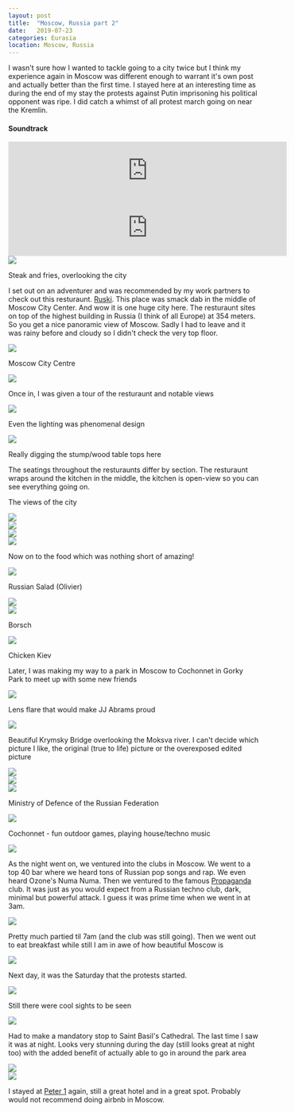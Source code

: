 ```yaml
---
layout: post
title:  "Moscow, Russia part 2"
date:   2019-07-23
categories: Eurasia
location: Moscow, Russia
---
```


<p>I wasn't sure how I wanted to tackle going to a city twice but I think my experience again in Moscow was different enough to warrant it's own post and actually better than the first time. I stayed here at an interesting time as during the end of my stay the protests against Putin imprisoning his political opponent was ripe. I did catch a whimst of all protest march going on near the Kremlin.</p>

<div class="center">
<h4>Soundtrack</h4>
<iframe width="560" height="115" src="https://www.youtube.com/embed/h8JmeOpRDdQ" frameborder="0" allow="accelerometer; autoplay; encrypted-media; gyroscope; picture-in-picture" allowfullscreen></iframe>

<iframe width="560" height="115" src="https://www.youtube.com/embed/EIkDE67Z5zM" frameborder="0" allow="accelerometer; autoplay; encrypted-media; gyroscope; picture-in-picture" allowfullscreen></iframe>
</div>


<div class="post-image">
<img src="https://lh3.googleusercontent.com/cGSvFtZI5SFA_a-oDUW4CWzm3r95ubyNR6UG7m0iBpv5fsSOFdOqhd5i-iJebubuPOA9p6FolDGBZEUQGQDeYdZSvOE4cG95HeFkAwpL0Jf-oFZxy2j4l7pDN0n1IFWrudiNtZ7s5Yadzcz8cM0VLSy13O9xPt8hdmRKaIIYdTsd0FPflUq2FgyemoEuFgILJOed1sV2P5ob_0QZVEOCN_NcTGuLyoo5QcsxhvYo-SI0GXXMRemFIM83JImAlSg_BF-ghN0spdslyr1c3fzlqIf_Ofcpspbrbk5-aOAw8K9N-88WAgZwemFU1JYkCYIPdbd-yE78rjADz-nAee5tc0kTiFZ2FS1sqnWocPMQbGAAo-eXp4vGIh8LMvjOpy0l-fXaxL8IOorGI9KVZ6w6SQ1XyTrdCj25p9RQ9w8mdLT5nUiqns0EBvKuwZ4iB1vgqiE6iCJy3l2bodEwtqKjTE7OPB8d2sHcr7n8ERBuw0MA-BeAdWsn3tr22mPm50LvLBZ7xAY4p3X1A6jWIia6-uL82CN2NQTdsaTDmBHfy3GzwNYy5dzZOROb12jRj8uA49MgRldNnzTK74_VT9TK29NOAIv7IwiU-svhemVH_FD2bGtQwvFrU11y8Bp5Qqr2WVTyNT2MrFeunA96gvL0QgOyAiKt6gaant_34DmYSzi1gZs3wruJ8GzSWlFAMt5zijkDVEUM0oQZkyS6xvIg-kJPMULNLcpS-E6Nk2T8ug=w2190-h1642-no"/>
<p class="post-image-caption">
Steak and fries, overlooking the city
  </p>
</div>

<p>I set out on an adventurer and was recommended by my work partners to check out this resturaunt. <a href="https://www.tripadvisor.com/Restaurant_Review-g298484-d11921791-Reviews-Ruski-Moscow_Central_Russia.html">Ruski</a>. This place was smack dab in the middle of Moscow City Center. And wow it is one huge city here. The resturaunt sites on top of the highest building in Russia (I think of all Europe) at 354 meters. So you get a nice panoramic view of Moscow. Sadly I had to leave and it was rainy before and cloudy so I didn't check the very top floor. </p>

<div class="post-image">
<img src="https://lh3.googleusercontent.com/6t9biNBvNCSHrsR-Lrzl8xtb3aenVWSfwQNfkQPXXgXcFaMs0S824atkVHL5GYzbDiQH-d9G8AFM5UQIrTZWYGk22oBNg_NmC6saG3bRsYKkZJYGi3Vuv50rbFwTjTNEeeFaVurmTbL4BLL8A7X7K4lJs77yYEkw_id7Chx3Z-WpfUOvqdFL26rFZWcJgBHCFPVg5lMRYygLovfwlTo1DgealVuk4XQhWSPVAtUsRChqillpjwkf3CeJ6PWFd5yEI3POLHqVmIOj4FMSznN7n5TGRpyGpf55uuTv4uTmtK1MBHucXVJqzBeQ-aluXNhv34fqveP-4SXwDdkWOEv9-iVLeRDadq2bPlzW99n9A4P7ODOs_DmiGUwwqJQrX_mQEGjoRRXAcI1lenuYcO6eyqkJD8Uh0M8BoNV4TyZq_X57hTHQaS2k_ADf57IxXD_5G2tsgDlU19NKtTcDNBKJFugLVnsEbPxrFph94otYnfMlfB9NKSuNZfYSUSOrxkeXrLEpxzFMAeR4Jznrfo7D25QNRnrFJWMIkKr509tBBzyGCJvG3A3sfqnr2qWwktxuTawSUFpNR2uPEOSI5V_S64MsUfEnagqf7oXoD667J4m1L7eeO0MLVy2TN1A5xAE1B70AZG9mx2JVTeVs10ZzG1VF2VilS8XKU8ENx6g7Q3OPicVyyv0a9gyrlfn7vhDkK-neWkAihAGFYNEhgVZwPGdWm5ocnulAX7bIDchR_g=w1232-h1642-no"/>
<p class="post-image-caption">
Moscow City Centre
  </p>
</div>



<div class="post-image">
<img src="https://lh3.googleusercontent.com/I9yBWj46l5iNQrvq51tWM5d-g1uEpGScmgPv_CX675Qa0j6Pd_HSMVhihlBfhHtyrnx19gFefjlpD3BQBfeKHk1dMrZtYpa-VGwz4D32DOzcZGw1l0D76dJ_AZDoLNFo9OL6EEpoUViUMCSUipwUx3WcK9E9eMfC1h-Wl3SICeo8uKbWiw3jlZ28bBeT17DPz931ic3wHBfIB10NJPdxoB8KDe0ySl-XtZv1vk_f0qfbsidbdYHBsgcli1gYO7zfUR0DCreTmfdb9QPy65yFKq9BLPuu0Vr1VboJ7Zf6M__K8seTJbHhpZPkV0YSBEKT4AZXfgaHM_db3-HyRqagYgtlLbrL9K_gHp-L5reziV3dPcdmA34pW8s0yRlvinIeoaRAJmhC9R5k7Gf7zuupZVxfijfoqLw6DAhoN57kUZS8CE7cR2bqny0tmWXvqi2OnLon5xX-27ADFzydTPbVPJ2RzH4rSd8Ug1ND80Q4y_xGw5HsZmEU1oFE5izn_o3EZph7roudo4BKItbIxiw9cEaVgU9ZplPqhkxMhVBgRqvYNBkDm-UiHe0NVrg8ILz0teTrYrOE3Utx1k_8DrdSM3Jg1TZ4rrd06VG-IR3B2kxJ34FEKQDytZPiM3kF9XnXeFU9R_bTmsoglBz0KzgDPG8gSFOf7xlojb76_QreyGm0LV-VudKBhfMu0ekotJuItwLPdzV5VzUOvHyt3TkhcKmrI5iywDIpyAiORv-dvw=w2190-h1642-no"/>
<p class="post-image-caption">
Once in, I was given a tour of the resturaunt and notable views
  </p>
</div>


<div class="post-image">
<img src="https://lh3.googleusercontent.com/tjykSooN4L1MvKr32qOSptqI8MsQLkG3D-vFlqdBiCOKm6o-2kyIC8MbLFPNa-Ng3AGR_g4xhDC2L0ZIMevbvyHosdQui2KCc63fQrC9PuFUuuOaWlD6KTaTgf5Prj3rhhA4ztcPAC0Oyo4iHY4P7AgYYkUQXCgdTuPqzL447RAfmGSYjj52vL1dvhSOXFoYPNcqiRFgsM4u9SlMsWZHF8kkLvvmyBx-nVP51jYT5N-cl7txrdSAFJkOhCAco4yFhWKzc0Fp5igYQvyA6OAb5zFLSyPia3abDOQ9B8N_RTjfd8hkSZAc9FPCMfG7GhcVFA2EyOyJFS970b3gmh5wjQfqWtxYQ4iM9gO_NuNXWcr90bUbqIqJBGgKrEObGbQDnv5ivpGrVMWSbdbpnPfj9t0xBuWU5fSxpcodwlHWkuOTAX3xa0zoq2bG3ojyMDL5tK0deKaAHdLw9fkUdKitAgbVQxiWXjgFClUUC6ANiE_hYJsFZjODdu0QJJim47FxCoq6SsD25JE8L3Y7jFxMDZCPNwqX0XFb5b_VH_ora1v1MXFx6I4HT8TZesJmH01SkCajICnizVxyWsXezpbadQzZEMtdQHL2qiu62m18iQhWq-x3xes7av38siz-yfV4C0v5aoWpgZLYVjLTaJbHZmq6o5Xi10VEUB8Au0_rhXbkRP6UAbb9UI_raCtGr_clUZPmJpmGpdMBiQpxfXe4aS7NJueFCE9Ox3-JNSHwlw=w2190-h1642-no"/>
<p class="post-image-caption">
Even the lighting was phenomenal design
  </p>
</div>


<div class="post-image">
<img src="https://lh3.googleusercontent.com/12QsmNWkK84u1x0s7jfpUc5lIm17CQFD0txUIxavkGxtZD_HdURR5C3omQrrCAZc5U07upngNzOPetGv5kUUZhjiu1BDd-8RFQAQNr1KrIhsGstXIkRDkQ27R0Z2U8gXiEFysHyhJr3pt8hCehMJhB4isFXFoaT5wn0rMY_CIOp2E6dkPcEmSu2NBjleUUFAp0F8cFwiiqOkbvGB93of3BuO0XbPyg4vlDUkVfHaCu7VlIn-X21zQIiKuevd9eNb_CYqS1UaHjAnLCncCvM6Nqq56CrntOjGKfd-jwBiAJ737n9zsCcdnLktPeRgwRl2Hmxs0MfSryA2WQ0A-UJTatKkN_rNTNpJX09IpnQEKOJ9PAvPlBTrHjTpJ5_2ns2PJLZXQgRmTyE5cCCHnlNRQcwvnzZpwWCq6fgGwHcQNDYUfcsZJWmX4tERMz_atWL2YZZYCNdR7zfn7RLDWtAWXtTHy-ntRPYyYWyTIFPG5vTGd_6HSvejKcgLlKgMzqLrmmYohVX7PfWro3840GfOzuH8KWaARNiJQKtjmpd6whUvTX_FoUK4Hi69L6LX08bjqtcqoXeGGCycYOV81bIRHZRVZ-qEDn55dWDmAyUEjEuwa-4yuAsV8QI8jqITVdP9hiCaDBWnhsEAw_2725uyevc0eSPJV_e7OIjpviNA6lilDOZWW_Q3LDnVe3qLVQcw7ryk-bfBJwOwy-gT_P484_X101QaPZ4NiwZ8Fx0jHQ=w2190-h1642-no"/>
<p class="post-image-caption">
Really digging the stump/wood table tops here
  </p>
</div>

<p>The seatings throughout the resturaunts differ by section.
The resturaunt wraps around the kitchen in the middle, the kitchen is open-view so you can see everything going on.</p>

<p>The views of the city</p>
<div class="post-image">
<img src="https://lh3.googleusercontent.com/U1RGEK-tdY1Uu9zvbEAt7CXrNVqIEPVBWyt9ZzWxYGUfhHPF2BhMmbcTN6s4x2fKChmplPJLq0rli4UfJ5eMiwhwznJC9rgAKLGdsn6L_0ksY1uINKYpaA5gJbOw0SIWkWNfqm3HBZDmFIIiHAEaeI_0F_vwCy7QvMrFA2vTvOhrCvH-bmLJXrME3Gn_9BWjdQv6G5MWfZGYTna1xAh9OgssUP4x7feC31oj_elqd4Yl447eZ-iF9diHc36zhSfgaH8VjNLfxHNCZsvRodAqT3_S1eH8JL0K1YotP21Jy1rAmismzlB5Q_Wfen9uwqCUGxd_Wb8GLUwaYppOTZUrGTugIa-P-fE7aiRNDIWncQuEk--cS9705eH0nvDkxO_1ekz-So_J-UXlE0UxOetGC9mwBvVgr2q-p5sgHfGQDQVJhamoyXgXvCoox7hPRLwqXCcA7AZ0MqGZW-lZYZ0HLDBsHXNqrCiVjoXGwcG-hQQ2k995jsrbgfFUOK31kSfNIngHup2yMYoD8fvpYjsroZMfCDf1NwOAjzDIYFexdPTYbbk7nFxOeML3YOMBes1McjLAqfZiJ9eRTDA-y1zCxucaGW_q_RdMkjVkHkiWQP4RdC-T5XfNPdrixoUAEOos62pZnE51FUxgIkgyjVG97q-mTPMe1uCQYbzxvvM3dELO_jrbc-9S34281MFC14VI6GVgypkuUs6AnA2Xz9WXWza3Rmr6jdQcDi8YzuzCiw=w2190-h1642-no"/>

</div>

<div class="post-image">
<img src="https://lh3.googleusercontent.com/iOJThv77rIrn3Dao-P_cIbYh6DzvtbyyNVFeD4hGDIA5qDYGwJIlN1A_4zWb-8N6lyN4oHDU-5WC4Z07nF27hjaxYI67uIkr4LvmeaMILBxsWyNxyhg86yZMlENo7qOUs92TEWEBytkKaPW2146rhPZyUTjH6BtDvAU6XBX57Ldx1-W5p0mPtSq2dkvy0MWW4LHP7juQPtFnJ3Ynt803PuAsrescQLyPgbfD4jysSejd8--_vmSDJWDC1epZNpJWHXVtJe7R5Dtq-n68HzXgq7zSDIZPjmRsw7TD0X_AVwabQY5kgWMQjTHMdZXfz-eqcfIbn5_c4nDvbYJijHa9UjrMGLVZg00azbROLvY6zxfkbzfkVTr7Ae5xvYyU0pLoQz_GfnJF1qSH9nFyYIuZ6P9OFY_O2oxjYlaH_wGG_8-_75OrXVg8K8iAixVYrVasIA4e2tYfr-isqxIONlrEUej1k9MEA4r37UWmvejM47q2sQAIZeP5z5VZD9v9dxwtlsr-j-HcsqkEEFgw2A2gDgwRDRbB80wDkLee_ZFSN7YLSLEpgMsahSiUhe0GIVVHKZQoPJ2U92Sl3ZEahA0JtwrI0EfMN9JD47Ew_EhITxTteAJ9oPz2QRu1y8h8jgD3wTNl4Qt5DBUazhpmYD-t8fBZ78Wo3QuLOLDClyHn4OHOQAsALrPwUM-9_dKGJQVm3j4_nsB6v8sQvJfKlfm1GUExP6eqA4wzJK88ARx8hQ=w2190-h1642-no"/>

</div>


<div class="post-image">
<img src="
https://lh3.googleusercontent.com/NJZOxvZJKCjHnFLC80l3bO8fQkKnlDdFhAnrT4pnUncYgyTq7KKhD2o64PT7PS98BC2zh3adfKdULih3iex2Y-mK0B5NqJQDwVw1Zndp0MvWAZhB_eI-sThWrOcaojVKaL7kN5bzy6JJoIjsiakMTLhp7axnjdtJ4kRnXdLwbJIQQ8eUO_mJazBwDOu_muJes73IsjBGOk8AHi_6ArgwkhmdUANcPG3SwwJ1EX98qpUJP9QWvPl3d6BoGrvdSopkfvzv2WmZLD4nd05TGt9ShF7M8TNneNHahR93z0bxjq4tU104KsqQc-EdbWp5pjO6JxVtupyhZEgnO1ggUivX1hkmo_35rlHcda2tVjTIBBzaZbNw1WmUNvFWnjIPe6Z4oC5DZjmsWi1EVL_zTQk62P-7TtfD6CR4olqwtPfeBm9XttgssJtkqxw_nzb3JiEqrGZpYGYXFBM0iGRcAgwOofEC4Wv81P3HplPsAlYuCz6Ap30cmcpdTp43c1GyzS2wIRY1-GlsQi3CmF5sFvwZDXFt4yLpkvOfLD300nOMwEw50IK_nc-_PF3F7G5yQ9jxFwzLrJJ7ihbl24wmWLcogWtA4SGLpRgqjkNWILdxElql0wSXASLzQe9pNhjNNxNa-RsOJNvN5HkzqLwHykonGkhF-vo7hNghsoalB28URAotZOg3b5a1gDrzz36EFLsgA8rFNsuSr6-UkeVA5LVY9OgT4Zj4w2Rw4mOWri3kyA=w2190-h1642-no"/>
</div>

<div class="post-image">
<img src="https://lh3.googleusercontent.com/7n56sjOb2XTk5kHALw-f4H7exfYfDHdZUNa_Jruc7_n_rsOBHrm4qZSWuxAyZgxfxbPFZ-khD_HsoptqjoUDGHg2Xd-ZZaIe7sXBsq7eBgHARqYtFsZgOf81wRa1egObcq-7nhK1qlF4oidliXGEbkyzSe3edC7TGhG8Qc1Ll4EHtSOq9PzadAODXKCYt6ZHiWaqLsP3CDs2t2TNdEzej0R-eP-Nvxwl_n60CYXjhTk92S1GchHGEqYTwtl07ij-YCUrbVRNQ4CP3Aoz5qqcsdiNA5j_vIFr2dNZdHWgDTO8zCvAADorL3jPOL3-AWli-jmsxpcyjYG5q_HCudgDaRjWocNszKfPH-NVLHS310A1aH3kN5UPA6uWitPJNGczzdYqap_wdmmglN5ERmxig46aDQz0dGTN7umJ8tOyuztNpSLHxjZV_kICws0GKErg3QZvoCrjhMNjfRL3yKcA-mvIvzA_WyiMfmZnEkl5mqerVqv7DCq4vObA16kAtn3vMNkmEXTt5OX5mlBbYdgeqXScXiYHajM64sppFNURBasrk-5ZsFpuCDZ7MMTzoPKUegNd1zL8WoRuH7DhS2yuMKuYfPA7T5jBRcM8SBktrHheY00heB6R9AW3oC_dysl4wp6M5uQJMXGhx6HvVF3Iz5j_1XAVKtzy8MjT2u_CDbci_6oHvzs3WSWtJwnz6u4Mzmo0nzl1GDtTpHWbJJ9mtuCf-7UmIEGFSUCO2LdTyA=w2190-h1642-no"/>
</div>

<p>Now on to the food which was nothing short of amazing!</p>


<div class="post-image">
<img src="https://lh3.googleusercontent.com/qVkHLXayuVHrtvRl8Dpe-Z5y76b0skfta1R2y3LC4t9WPHzjLHawlBMXBSOU1_Rdu4D5DloBmzZViVblV6whKTuRDB-9hA2LkeX4i5k9voSIU-jsg60GO1LOXJcC-YrRSX3dCSVTGtC4yJhWqKqoJmgpIxmsxjqjluMDH2H653IeL-jd8XiLlu7rujOwAGUkrovPdptO6lO1Lp7TxeCkcvsBIrr8u9FSwebsAVrCyfbIn2IMOmmr4FX8AIrX5EjDtNVeqe93tbFYNDWuFQfPx7kqLTO1wnHLC64L7lHUmeNs5GIkQVu6D2_cbOdjicBHpKzXXR5Ycy3eJCYJb7-4HHQv4LGVPngBLLuaVTFbPemMYC7SgjvTorga_tD4Z2Zr721Y2M3mnwBwifuY2BIGGslukoSLOC-Ut0_9VMgB63ck-a_ZTpoYGlCjt3Xd_eiUx7bbM_LIeMyxrkHuU5wp1VyFo6jxK8ECq_YbnF3CwsSA_illX4C3eMZ7tnnPTYD9jIklJ0_ZKUhA9hVCwFBnnjBA2ftRLs3uBSGXgpv2_TB2Oxk7wEGm3qExA93LGXH7eACx8-l8H_ZkGTcVnBHR50IJJ6sk-NERjGSKIIH_v3sgAP_X6h5D5ShpngzaXCfTOZYLIsMVshN95oWjTHRVXjiAegWjw7jT-VfAemvRNJiK4_zepWpsWNDn8rwoGxaOm9fcxX9XV_csNUKaN6AX6gStn7NFKnA3LpvKaRGqIQ=w2190-h1642-no"/>
<p class="post-image-caption">
Russian Salad (Olivier)
  </p>
</div>


<div class="post-image">
<img src="
https://lh3.googleusercontent.com/2yQLG-bvxM22hJVuWW6EjaOfv6ocFL_RI6WqSkpU-LNE8EQoM90dDmV-819Q_wCaKVqTL5tnAAVS-tPi9d6_3ipmRvFsF4sToIR4b5hEn3VMyenu9mC3IFDBtaif2K3XdoiOmM_X2jek1UiUsyASGE99FMYUcyqwWx27imCJEhlFdAILg5OalHdkMqyPgDRlU_7F8WCx7b8hXaUgvSxoGbePJkBrhy9gZbp46kvFchDv6dYN-J9aZb3YOGSL7wPYqTHhaRBZrXg8PIWQBm4p6Wv7wPl_4rQ8bUI6vzjpJjh7RX-BCOgyiRE84nvv9CyDRm1HbAg29fSOGISU01WxruetAsBWawoFha2chdiIDgLufo2wHpQDHLW9FWNHaFiVf45HdFQWejEuUw_NAqHxvxK-eGh4QNAnY86uNDqAaZbxB7NNEY39fBEwU4P0L6h2RDq9aSOojlH2xGI3vBT0rRQd-4z4pax9C6zfYrHHDAor7e-zkXPhT-8XA_Cyln4F73zaa1p7dcgWbV9rY-T1-7-EaRhB-9xrwEIX5_9yQsCh3jyPnNQLMGh2OTufZE1xLnBQ4n4sqjJ_KxwyY8eXPSuVSmmvDFklS3qmYZ9LGnnQVC1bglLN36Sf5gUhCiMgw9cMf7UKHIq6Hb8T11XKSr7tQQatoeMx6cJIQpA7Pe7S1Op27TDkxCrt6USUZ3JgnFW_zMqnRXN-Um6DxCoA2lFA4ZLXcOTZSYAD0Z2GiA=w2190-h1642-no"/>
</div>

<div class="post-image">
<img src="https://lh3.googleusercontent.com/h3rxOQBZ6_rM7t7EMKtLMFOR0NzVansa4NUH3-K0AWjrJgQeK9nhH2_IIc21BWETUlPrl0okXkFScx5WtAC4Bef_Y7Edr7uuxyUc-PZUQyqzTuZg3T03k_KGJ2lNQkBXtVX0LRozisU1DmLss0mEkgoJ_pYZ-X6zrO_s9nrNL9kxbOZ7PDzaLF9GbjqvvPXqzYQcsW6Y_ztFp3aFg8MgBvnk2W6NH5kpi3SaY4OAWh32RbT7RQYd5W5l_Rj2trJBzJJaGQlEfXUUkJU-ycMzyx_nqhsn-OUuJCNrvKCPqaq6PnAmvetZPSnW6YbifXj9qJdZxeH5QOUELVG1lrwPyPc53QjGBl37O5_cCjH6Rlj6eL5r4Z2AtBXLsI454yQ_EtMKxUEKbDTXoJer0rNY17evR1q0oUGeE9fer1cO9a30B7XlkJrWhoDMBFqoJMkCv_YIQOMlMSx4WseiAoq1mXFg3bD6LAh7DEzYgOWeS_ZP3fGpEciGX-qRHmbYxX0z_eTSITS3IV2PCslrC7hm9v9CgG-TsBVaqfqkbg4iG1fgySwQWD6ceUJbKoKw8QMiIPEREbWaxcwKVnJierxOW3MhFm2c4ARGaRWlDBtaYlMdoX1-Yznp_sgQKJ2ve4GRRYIv59fy0tTUgyOLbmITpoblPKZBD1qjDo4Ln4gmCptohmCk-UtSmeBtXFZj7NRUAtQK7Xb1-s54bEYyVrOm5B2LU5PUa2STKBp1PyY0Qg=w1232-h1642-no"/>
<p class="post-image-caption">
Borsch
  </p>
</div>



<div class="post-image">
<img src="https://lh3.googleusercontent.com/oZaSRnDS61tejR2YCD4R0x_bXg8Jp4pzPI3XAuI44cBC_gQiMBocd6n0qGlVx4Ug09uzzSy7gFhnVXJFKLuBO0tWVQbPXubwdevUz8agSgwmcbaxC9asM8fLyoZTSK6Hj_3z319G_PzsxB59S62_NHQfsYELBN-gfdqlr2FeiO564xZZVNQLoR-sPz_fZJC-vptsu0PhqJt_1WGvl7s27IDewgbX0iNukoPQtjP7dSW0BLEJ3iU5oExzHIIGeH9_Ne3XzbI9_0HDvdQwUhiu01HwsoxK9vQjhymXtxq0GyLgOrDRiqD4KAdDxQsqQNzaHIkKoA1IeFP4PfMHTp5XhNZHkrpBZkvZumr_EJxCQYJAO4U0B-HzIwpqmHk0YRipi4abkJDyAaxB71NiXt3LOXNA_VNEGPyOMKHkAHMLOaVT2KFfya7AEUUtVAxX7MvYSkUjfNbMXlZd6lWMqwTtt09z1FLmY_W5NTQ7CKf4sPSi1xsJA5-GZUiHqRsCh5XcXNjWZVO90I7kYHLFtUylWOiRUj5FPq5RrIoYUxoYSjNlHZs4FH4Z4Zs75R8r4-tP71kZOC0z9RuV6ZnR7dnTzi0xshkl6HTekO5RsSfi2FRzk-N51mlp5ZCFZpEcH72-w3tA0f93GNJ3fvq1dkCxB3MNz3Uk6-Eun72IjmFS7EMxg9XZBrxhEtEiafcGOMi8AQXNqsyuN_Y92h6bxyrZ1zZIEvZG538mPumEbAuDLA=w2190-h1642-no"/>
<p class="post-image-caption">
Chicken Kiev
  </p>
</div>


<p>Later, I was making my way to a park in Moscow to Cochonnet in Gorky Park to meet up with some new friends</p>



<div class="post-image">
<img src="https://lh3.googleusercontent.com/sm9tDGUcRpLbq47lohjcYs8D0Y_u6_V5O6XKkROO3oHAiWkHBcBYrb6bte4P3q-KblspcN2832fKmc5UquwXP-djtGFf1Bzpt9zoIESEm2h9cwccx_Y9JShW22VfinDwgRbTIqhqNqw7VLPIyxh-cF5yiZxB65zrFg31NBEd9L3SnYbrG3jopHNx_IT1JeYccJ7BrBOXOg6sTMlucFiXoGD8VSrB2B_JT9vmQxU2V1Og3d_-s4-HwbYfiXGmOu3Y0bAn3tZeeVvfgRVNcLQ_8fgxUbEpVisQXlP9DVWMTCNDp_3EqWtfPuS3xqBixO09dmS2J59f9ntpT16bR6M0bQwel7pCnEK7ZGZ66IkKT1eCguTl_GgBEj54rpAi2RnhR9jCyNZE2SaUqqL3A0xDRX029sQFSSEOaQIjd8BlCet5PnnAEajVf_Z2lBrReDa9zBVqVXcK2QNI6SnzgQR-NQCFyAkG3zoeHD8oWZrXLyjyO8jx_od13qh3rfZAdxtuNhsaETpxr8WhuOoYd2nIChHoH7KDBIboak3LIQ_YySOMoDPhBoXg02ptj25JkBluVFAWUu1Ewm7WxRVTRlyIDZ-nRo8a937EDSFmlh-3DfxEoewIS_YssDbcKeR_YtXYS0Mdt7ei83LsZt8dhvw6QxIYFTk1WSlHhJd0qIgNG1vxjM9292DLJ-t2A2nRsxdKWTrFkTYHcgZxGRQEqf0TY0T8OejHF2Rz7lSswd1Kug=w2190-h1642-no"/>
<p class="post-image-caption">
Lens flare that would make JJ Abrams proud
  </p>
</div>

<div class="post-image">
<img src="https://lh3.googleusercontent.com/EZlhFxB2HpmpG_OZca4Rs4VgXNxKb2U_2FTVAkmn9BRyJETWEjqy2_VznkT-h_hWz7Sw76qlXEDJVPDsoK57HskYzK-OhOwnTi3HWUNkl7NgwlQ40AoKgm80iL9AXV0f_eDxRls9jS5UVtIA72Ch6FtPWbCU7ychoxIyRMvyqv4n7BBwQUnYk091cam7hw0Lc-CJ6c-4767GFjkb4t-Y7f8Hh2IhEEXTCeDtIt4zZah4KZt7CNdFOvHCwrM3lEJrN2GiO0gcjkj1ONf3pH9Mfbjrf8oXYRreBhUtN0b3D6KQEl059IgyeMs8Nur-W34NKhy1cl3RSuvS5nHCzajwUKMfI5Oy1UqE3frho1Augd_PlwVlA6qHC4QLcGBmWUeI2lQW5t6GFhOXzcTKK8RDbi92e1NCaj_q9rtDDI3qJTEx-zHDzxW_zTEjIrpfNO6MLpkEFCEDFmMHuYPPrHRSu_yqkRfld8eWT1s8fVyd_h7bZ1vm1kCsX_di_LMqT_2SCh4Xz1_PH88W7tLjopaYdUZyyIV4QXZIPzTXx05A4o05dDegC6ANUXUE8yYkLxFNObbNsCmllTJ-KBuJx6sTiGPU5Br_5oC2UBLl4jLZWC-5lc-T_wCjR-u2igJLrVEhnJfzjPOqHeMJiPt7bQbea99AQ2ySgapbNqhgeiEzqdGfyoysPeQ26fSk1hpNWQ3fF0Z6n0KtlGfSN1wc0iK-HWWo-A09CEdHU7gWJjuwiw=w1232-h1642-no"/>
</div>

<p>Beautiful Krymsky Bridge overlooking the Moksva river. I can't decide which picture I like, the original (true to life) picture or the overexposed edited picture<p>
<div class="post-image">
<img src="https://lh3.googleusercontent.com/cZj0-SpkqOYXm5WFRSYdH-Za-T39yWBpj5EL9wOOxXQochMvFrOJPVLNac2o0DDj82oVvOaW4EBP-ffgjKzYgcvRrGqwYh5pgUfeUBkR05WD6JHP5OLTkDKB1tprDbbfCHxAAqabRmK_g14EGAmNNqUz6ElZkMhspBPHnL38dqDOIr0JeLLFA1N38Trw1KFahCIHC9hTY01SjBDXyDNL5Q3Lk9RfOxnkFQlKeFjtx61JQhR9yawTXWoIvplNd6ODHIZ5AncmwmwBnqJCnZFOVJJuDfDhdusIkW892mE7WkVvNOxD7tYv3NMlbkShe9L0V5vaCfyZ4qPhHSPkCOOJqmVTDegmNUE-bJnGdgVSMRaK9RDmwFDkAbAfsSKCNqstBh7yhRD_7Ifv0q74L9peIYpZTkymrPGqwOkqUchVqXGHTqpnnkPE-nNuICMrqaCJZ4IEkg6-xSpeadtkKAgSoYbQ9cKXlD_IFSMN8Z9V3PiSHSuiw3WEWJ-IpHY30StspuzEqY2BPfWbmyAqbtM7mWaOnksMSnnCwEzHww8KChgYJU8cnzq9HKOizzowpMcM6fNE8YKUp2WXR4ho8WWICYyCv8JaO4h-xMABV7_3AiiNT2eYV4mGMJlS9bUvZ7nlJ6Qaq_t5JeuK7a-gZ5om725qAMuagKXdt-4PNN7_L4N9t-K6xDv2TIcJXu8Yr8FWchAMGHI7iq3UmhZEIUoB-OWHAatLTO-Td-A2C7xWdA=w1990-h1494-no"/>

</div>


<div class="post-image">
<img src="https://lh3.googleusercontent.com/_6Sp9PDxIHwoT53HajbOSLphSw2suCVk229QAAqNZPgVbwv9IXeSepyoYJAVMYG-cxQAABo7t88s9HEw0Lxj2Y7uaPLS0taga_CpZnrknPzxiKDyee49hZblWGH5A1wn3kkcesx94IQjPA-SmiB9f79kj3Y4omFTy3QXG-STPd6sW9GzU2xNuf4XOeOs9X3mVOe--7pa1MxYKK8UlVOKHjYNTKapN_wIzvBwgO7eDetBlT3VrtyLw0PEbCQOfTEumOjMkVDjhgbD5p4TZnGBCeKQcl4gmHi8fsumgTgLnD75s_vZ4vOvO76Jt4jP_uKQSq3noj99eR-1hMk8gX9XeWdsr-AKMj7tR2Sv6aTlF2gmLzHh6C1RDN3VTvFkD_AqQSBC7qhj_SjnSCSUuP_r-shqGNLINM-HuFx1-xOjFTHmPtTW6rIV_qpySyu2bKW5Mby51nQV1Ln5utdVvMtkAxdc3axMlqSXoAfvqSljlLOAZbLeq8weQZ2ergZ2UM1pa9faS3CeXIPjrgil82jKG8MJ7ltsmS7aloRc5Muv3VXsJGk33RX9VKpPFSdmkBef2GS0JfF6FgMcXOSZ47ofOCER9kb0-J-OUetxtYp9wAdyP_ko7wrKm-XdvGiDvwBuVCM7YhFdAM1GVLkL5Y15h_RzmYoQ0wSKjg2_Q0dps32wm127WB62SlcaoW-ppuXkQRX5AB_X8sywP1jR3RMC4BamBDNmyvEAluRGJAmKWQ=w2190-h1642-no"/>

</div>

<div class="post-image">
<img src="https://lh3.googleusercontent.com/NIXYGwjjlCbqF03pjKCZkaqgD3gkKD1nw9OlVHlFxj7SzEmxiP_P4_6rViE6WM12AGJ0r9T7p2tqD42pnsyWl5901feeq2DjrKjCx4plEVz3NcgM8l7Ecr8MK_EOvlTj9l35DdUcAl7HDjfce5C8T2b7KydKWKN6b2hwIZGOkllJPiB0vjk9cpnbtbcPzv4XQ2Vx40DYzsYc-fzSl4iYqJ1DV9DHey1-b7H3G4CakFHNjVmfuWOud2_QFQJEg0UvkDJd4MsYFETHmEgsqdnxZW4G3DES24g0DH4zOrYGj3TPuEDkmPi3DUsnq96arGwtKOSwQmpD-41pI-mIBNInImUULPrp9P8wNT_Rv9kHd_MXoi5xuHeRnuOAraYHp22VsjYln7CC9yEVO0PoBkpPpKze2QJpDrss73I08I8r8Uxpc6GHbtGB1GNkHFlDKQeZPrBtNld1dvqpAq94KW0fzkzCtCiee_sjUTNG2-H0UkQCF9z32jJyRa8neO4T1qi50ottLlTzZdnO_d2ZGF0wQnnXYCUcKkuiVbRZ4v1tvTZI2AyFICR2V-47Y8KhgAt33Cb0RnXJpOb5ByG8o1gfH6tllQjymw94F__HQLLWT5PvZ8o76IpubtsJ1T_j0a1XZMxpS7F9LXW7PnNRmb_nTpqTbUhhdgvu1mhtyQl_kE5R79VdSwPtAHEIcRs8wVmCqP-pIOg4ZBbtfaqX_vY-bIdW_dLO2PdMBcKwBD7PdQ=w2190-h1642-no"/>
<p class="post-image-caption">
Ministry of Defence of the Russian Federation
  </p>
</div>

<div class="post-image">
<img src="https://lh3.googleusercontent.com/wGCXiCNbJ5TWYVMZVcj6sA-hVKCYY6ZL5G6DGkH3HZJF2QHuFNyemMQCdL0dhQOs2uE0S4znzsr8kWQc1ElKMBizw2skXx8jco4lRQ5uxU4u8smtasp4KMj7LU3ja8r2Bm_qajmygwATFTvNfDfEDXkSEYjtZKjIREGs9XkQnQRnioGIw02VZAoQaqcC-9q4pZPJGFpEOBM6LS2fFbJZ8l3FbCtRf6ZaxhA-G6rIDP31z93Bw7HW_BbYO_13qeh6wz6FQKZOzYxigLXmq15D8eZHPzPZI5YTOpQTNkEiPZB3nwGpev9MJ9m4DaJ-925T8QH1Epzriio41upNEtRU2TOsoosQdsD_uL5sSEfZ4C-Qqdh8HYvjtt8JdOjREFGB8hc6LL_Mr9NgDk0_MMwaOyGG04y55VZaaQKRG1beCho6ON32Y1dWjRkWpGQ76HKAPam7xKvgg0eRHG5ehcKTUwwriOeVzURwunAKH0U_IByrDI-1_Oqd0X5XHmjTpZNRGH2_G6PzIi66yZZyDEVC8Le-pVrSefAwusKMOQHYSbNW5FW15CjFcbWrZDrwz47dXnywf15oEbEg3m8iIMDcnIE8BQo2K1YTbqbFeOrnKK4Xn_ujXfgf7eh5V4FI-FU7gBGBPZdZ4Alv_z_QBc5ec-X7CeGrNb1753rhxcwqYJZs8QJdLoPcO0D62c_ufGnyuiARBr3oGUMdY7ZQWxMJR378_DB2LSU1N5XytHFoMg=w2190-h1642-no"/>
<p class="post-image-caption">
Cochonnet - fun outdoor games, playing house/techno music
  </p>
</div>

<div class="post-image">
<img src="https://lh3.googleusercontent.com/SWNQXMmwqL_jwV0H34rK7K9RoO4K-GH2GbCnei5B7W3hRrBMTbD6Bsy2SipzZ0GWhksvqv5-gRnkgjOs6g5Z-CMfxlZF1kX6DCAh0fJkh5CY6fIXVI96UYPkSBOP5BHVMM6WDnU6R0eW5a8XPJWi1ImgsY9A6pmNWTh0aSk-IDaFxinIJytn_9cl32-qPMuXDyNadLHXKc182iFP-F5q8CaViGn7k0mmzoV7OBnNoLkhaVV2Ui4kbZg_-pnaqvWuoxlCG0FNlZEtrNiYsUXg1lPA282dnJlgkazJaw4SxtFm0Nza-jbXEc5YcCDuxQSyEssIhzmdNM46KjWEkidrI8oZBu3qW7iWPvEorDKbboO2bABHwfGb2jzxTuJqItTJdBhoNjar11rDWZ-N3vWnGP06T6lF-S9I6FJag4Z6XIJE7SxYE1K3zW9X0QQAd4CQ0_UwjNtug_qv8rG3Gs8A-akuH5Ec8knSu74z7DT8lJZGbkxJLFxeBdV4uX0eDZ-tF7Sv5A6CqKKHoiVzsG5qz5rYLBHTGIww3nu3_t4jfKWKIXXV7zlv6tNqz34DW5nLfvI5KPm8xYSXQ8J5Tz4PyBSoSDmIL4mXBzx95GI7URKjJ_5Ie67N4oIWh4GDtnOkUvy8YwxIMN1AYglGVQr78j-l7ANkyV8XMhjg9atCDHH_bhUr_UCiNjphvkkiFD5s6TkxFDA41Kt6Fsfk5DZaoS3_WL1fBdHaJMZlKtqG8Q=w2190-h1642-no"/>

</div>

<p>As the night went on, we ventured into the clubs in Moscow. We went to a top 40 bar where we heard tons of Russian pop songs and rap. We even heard Ozone's Numa Numa.
Then we ventured to the famous <a href="https://www.tripadvisor.com/Attraction_Review-g298484-d2342261-Reviews-Propaganda-Moscow_Central_Russia.html">Propaganda</a> club. It was just as you would expect from a Russian techno club, dark, minimal but powerful attack. I guess it was prime time when we went in at 3am. 

<div class="post-image">
<img src="https://lh3.googleusercontent.com/NHsczXCktMrxdPzRBCbEeTuqPApYgo2iCNVwI9KrRVCDAQZpBhYBeoM0up5o_JBl-Kkn7cVB3d4aUzmaK-ZU99Cd3Yisq0vcn0_3lZUZ9Z4p1CSSbiTg_C-6DTCwiA9e3Q-amY_sgdlV8CHrrEyaAAyfxwZnC8RM3PKhHZJns1LMrJi58VSzzdt9OXMSBIx-q9ufa-g3kUhLiFJrUzKDtHuBdEH2RNblvdJPMATK_AptOtheSoC_2V8RseFE6upanx2CkpBwAHF-mBdj00yn2SctbA5diwc0rmP0G08G-gJ3vm-fOQ06IQEKuarth15-yfaB7fR2aDuQjfmH3Veo5IVtx2cblKpLDykvm_y-okKRV7Ze-4KgUQjiYh4bnvvR9jcoSiDmToPgQCW6bKfKQH-r57zwCzriIPPf4kV9RqP1BAdKCTz-FBk5UO20ReGpS6x4ZDooRd5oKqXX7wFtiodxO3LySIIBhVDbNdAoFKSacTL3w43WpcZ3ATjoYmODayzR460dCz2O9nf9OiECrjtG3f3EYcPpJWuyv9EXqp937AcHOYKvh14bD4XAs57uv6lwRSIm-mp3GyM31I_Fr4I4UULb3Sd4cQVM1jVlVjXWd0Y82deZHcPrN193xmxHNg1Bew8304g260reRpUN1b9-qlJykmrFeAOn86E2mhlvN94nR9EwrB7QuwwM1VThTmiMi4T9C9M9eL1nDMjFsdq5Eoqez1rIZvF740piEA=w2190-h1642-no"/>
</div>

<p>Pretty much partied til 7am (and the club was still going). Then we went out to eat breakfast while still I am in awe of how beautiful Moscow is</p>

<div class="post-image">
<img src="https://lh3.googleusercontent.com/HGr4CyzfEWBVR99dcFa5976NJ_Yhjdkb27xiU4m8X8wo_FoLDKOw3zI__-P-uLvkb4TFSJz-uQrNUQcDYbeZAKPdk9GwQCZqb2xaOlkKSZtg-6RdDW9XHevmZfSeZv0bGJwVL1ZicOrngZYoGz1wExkwf1w_nYTTRxXBFNHy1kJZVm9ycA9-yDvN9UFIBT6mN7AI-3gyzs_tSMogwa7NV9969L9MP_Fee-usvs0oYyc250Fob1udsciqWJ2VcEU92duUCNEje77m0TGzZMTBGtEaE8N09Vp66W32UgdEop5Bh-8KOCWOK3FVGa3hmhTWPeG4gP5uRuDeUvMrbepUlo5ACoMLLmnmDSb8fwA8gtjxuN2qZJKu3JR6gy0AAEJ7cGoDiCqNz6d64SpzZgxaAKxAX9daA8p91n_TKobwgjc8_K1QVv5O_12I9HYPjqkXlCWiBZoH6MmVN7f7NadQyMp1bB7vhlUgcXsi1_piLnFdg8dVa3t6RroxyDB7YwPyWSkTLilJH9HOD7MoX5teOGL47OzUNy4pEo9SUcefBHiFBkSQWCdXdOmq1QySBgYnyC6Vrm4TLCb-KqiokE5enTs-W_F0stQcGSUrZd2PgKkMcBl7p94X6ueVHASJZ_n6WG5q2H4MDqt8NJy6O2qHPzF33ZukIuDI8zYmh3o3WN01lWYm_hRapT3YglXquq7lM6L-c4LA-gncOyLoGc7kc0w0ap2ie6-LZwaWd5dP3g=w2190-h1642-no"/>

</div>

<p>Next day, it was the Saturday that the protests started.</p>

<div class="post-image">
<img src="https://lh3.googleusercontent.com/tjwEONc4QLLMXCFjdtDm1kplGVVK8noIxgzuFW5-FVGCazr_1iRWSx1qW2yiSQd4NSPRp4JqtNcKI1O4IKaLlxH2g7sPTU95bLt6u4xuksS1UCIuS4zvhRUsTBUk6U37EfCFqKg1PQ2SvhEHpGMcV7Ek4gWK_bfWqztJ1f0WeU9jpFZPR-2DcOr67IYxc4LbiJ1fahua-KcKxwoaJ5rgULHMwOCw1aa-LBc5XEC8IaC1uihi0Kc4wrqpzYOZO5b_sGz6S2e1-Fsr5J8vr8bFl91FyPHO3IyZSYKr_qHwE6kgyErgWBzbQ-0YUv-8HF30sc52nobzle7w5896CojZsTiHLJdq1JVauVunmRhEzSxH4Wjq9tcrF90d6nBnnYRTGaui8VgPaG0ewi91x46YxOV665cGlHVYI8bnfhvAH4IlMHTmLKlLLfP7ubBdB40VLbayY-5DFg55v1JdtjxRX0XW_y4VId4-9V1onEFuONtUfvijtHdTbK-lBEaHcYoSqvjTeTPQ7NJNpc2ehRdDUenpXE8UOVPdS0zyEinmHxzpCOz-yGPdQfiaqPC07h29rvPEKFZ7E0uxxa0Rz5UvVcA2Td_GNOVjgAjmnjri5Bu8ptmvfv8zPKeKLfVexewFfcSyyvcYiFMcjLwN9SloTZ8gQauSGqfw2Mr2CaIJiMHoecZC5UBa49YztOlYWvE29vgelNIYjD-7HkyGsKiDim1mxYImHVEPekaQc72e0g=w2190-h1642-no"/>

</div>

<p> Still there were cool sights to be seen</p>

<div class="post-image">
<img src="https://lh3.googleusercontent.com/HbM4AjPCrG1RWuyq8Q62EP9A959NDVuOIHBGAr5TJako3tboONFAoZwg5z-QbXkWBoCUMKBKIDw_kwjRfoU3b-dxqmn7t3KqcYwoYBUHrBNfTEauAR9xSF6Rq-zqiQ41RlWEnR6qoBJlDpZplDDxR32JR8t7Q7EwlQITM5LEEswXoMsCnBzaDPThOv8AANqIqlqRFQpyHAyRmjaJ6WgAFtfVabw59UXnfSATnCTW53PwK458XrtHqRH1OcA1vRKutceoTM3RG2vWvZL73cANsxkuszOkdik6LL-vyIfpgvYupYvZZ1c-WFWZJKk3Efa1mHVKzIHCCJkhvtyxkzifAsmkTfy0_JFkGkD07xT57k0dgV4_LM3qB0aqIEEq3U4vB5p_Pv-7X07mg_KYI4UpHkL-1BNbrIVyuF4_KU8oTdaUfRhmDAiImyUfwlcktThZcYJDN-uHpAjV9hQ9ViRu8y_A0tts4zpXEqvXigO00VTezGR3DcOAQo2gyzBGAezuu-PhvbtPA-EhPLOJ4TkoyPyyofjux-HaSvC4HgFxCCivEHqagBkEbnC3-dyzUDD982IEci_xtg_zPTknSITFrXqlANv4Jtd7nyA2Qjpe9WMlUmsFs9Uetuplm5QmYmrRPBUa8zhaRxJCsTMGHuaRTz-NJztGoS2tzzplJ-XaUCH7h3bNaBPTpi4d1wceWumL3LS15Z7Mk-89Ot-x7bdRzPiEfae97omN80S1PbGkEw=w2190-h1642-no"/>

</div>

<p>Had to make a mandatory stop to Saint Basil's Cathedral. The last time I saw it was at night. Looks very stunning during the day (still looks great at night too) with the added benefit of actually able to go in around the park area</p>

<div class="post-image">
<img src="https://lh3.googleusercontent.com/HPolUQSxq6VWPZ4xC2ouilF3zZ61EP9fYFtOKgvdkM2YQVIcknTwDvl_5ldzdwimeh7ynUrAJCDM90Um9E9A_PfrSwOvPXBQA7Kh2gGTtisCYAo1qkSkzn8RDzzhm3KoeuVdrBV-pY-23BCwHgXHsOML0V0y1FdTbW9epSj4mPfOKXubA4yro6Tgw_jHPXbTkEY8WIJivpjpnWbLIhE0q_p_sbBcvNHDkKlnDQFAKXtzkC_l-RzSX1cHSq6c8uhRiroOxQtCirmLB_vBptI1vOuCEEj4FAT2x11Foffcb5hpcZgexaNOVutbevqnUYuW6-WE5chxHW8OJZoyNSVUbBp87FW5ldn0f6Az6lZX2IqZigTT9MGZj4d6ZDVQsNUo7ytdFF24L8XoAk38LeXtTeOYXqXmppAVarORtsNmBQrRkkj0vcW-wrrFpUgCqtqv70i6PPaN5g5efwSMH5oM3TrVfwzS4O5HUA9GT8K_aKD27fy8XfZz_EW4OwReVK-UXGaE9w6Q-qaqVQ49U7n2YFwrxISX-feaZUrOjdpcadhPQIudGu4DXCAjTeJHTU062AfxYfH6RhpJmnEbaozjorBOebW7kBGy2_9rM8b63hOtbBSPLaSMO8UVPWX9a2ZD-EFZ0tVY3OgInfICEYayIaxb6LZc2K59FEP1SfS0Dz7BfBNkp5a00ITlUPrvk6_mPwr3omlCunXGJZycE-SJqRAgJJx7SlS4LR6qEBIJAA=w2190-h1642-no"/>

</div>

<div class="post-image">
<img src="https://lh3.googleusercontent.com/QNOjAVsdqYznETD0hoPrkBQSGgOGyZZCPn96IrvZJBwbSZraDO2Tt145XcEQ4SpM1suL7891ury2WKim82SxNBXBRTrNFYw4AvgoEum9_uLd8_NiS_TSeWW0rAatqx1oTOlDPak0O2uXotdobhL0CoMv_Q0-1lL-R3UQvJnPJi1qYsNAbmz4LX7tEU-T0lgEuXhqMgat__aMxtIVPBtNczEQRx3Cd9zycCouQ-PWAvf7pOsUl5rFXbW6KL_L5KW5gOoi9bGQT0PDUu1-B7NPSpA2Gw3sRqriTYcrM0M-laLyJGnoLGnvmvAPTv3nJFAAabXu0-xGE-Le7HTd9agURijHrNMboKPQt6AvqptcALj9M0sXbySh50tegKrgmbqT68EtfXaWb5zpvB8CnGacwDIpDQR5rM8FjpTq1Vnoj2L1Pd9DhklgGQNVEwgpXUt2g3QyGfQFnaYjH8oVMa8YVPtQ6GmLGt9wJaie1jcIBpeMAmJ0tlqhpCvTRbQxXMAkRaHGA-3wgE8SiOOi4-LGxpUS1H838mfLGkDY1o6ezIJE8xYs0OBqxW-m5Edjzk_j2y996tiQj_lUip1FnmPULqd7cPXI3o80v2wM0Y6eOCtXNeYSGCcOhzr89aYn-wNrgtj7FCaqKZIEXxx993RZTr4O6Vgyo9km0XfUDvfB0dUzFwmJ3wvdVTqU5WGPltvRZ1xbI8-xHsZKfz6kYnHtr2FYWQox5DEiwbRiQPdYrg=w1232-h1642-no"/>

</div>



<p>I stayed at <a href="https://www.booking.com/hotel/ru/peter-the-1st.en-gb.html?label=gen173nr-1FCAEoggI46AdIM1gEaGqIAQGYAQm4AQfIAQzYAQHoAQH4AQuIAgGoAgO4Avj3j-QFwAIB;sid=eb5df03882fc1776c5e9db8f3377281c">Peter 1</a> again, still a great hotel and in a great spot. Probably would not recommend doing airbnb in Moscow.